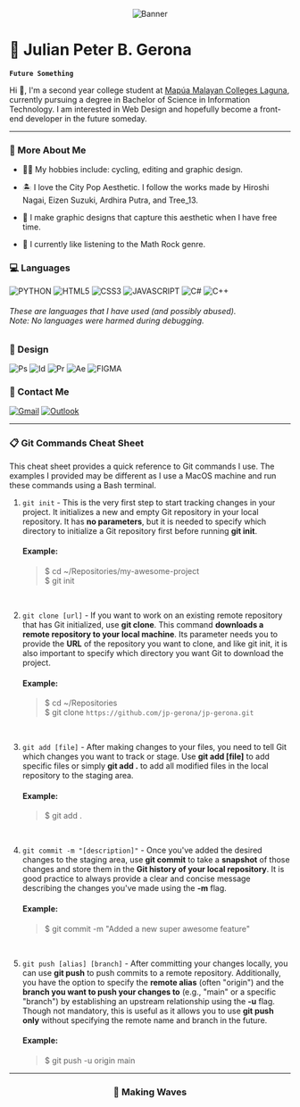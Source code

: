 <p align="center"><img alt="Banner" src="./banner/waves-banner.gif"></p>

# 🌊 Julian Peter B. Gerona

**`Future Something`**

Hi 👋, I'm a second year college student at [Mapúa Malayan Colleges Laguna], currently pursuing a degree in Bachelor of Science in Information Technology. I am interested in Web Design and hopefully become a front-end developer in the future someday.

[Mapúa Malayan Colleges Laguna]: https://mcl.edu.ph/

---

### 🙂 More About Me

- 🚴‍♂️ My hobbies include: cycling, editing and graphic design.

- 🏝 I love the City Pop Aesthetic. I follow the works made by Hiroshi Nagai, Eizen Suzuki, Ardhira Putra, and Tree_13. 

- 🌇 I make graphic designs that capture this aesthetic when I have free time.

- 🎵 I currently like listening to the Math Rock genre.

### 💻 Languages

![PYTHON](https://img.shields.io/badge/Python-FFD43B?style=for-the-badge&logo=python&logoColor=blue)
![HTML5](https://img.shields.io/badge/HTML5-E34F26?style=for-the-badge&logo=html5&logoColor=white)
![CSS3](https://img.shields.io/badge/CSS3-1572B6?style=for-the-badge&logo=css3&logoColor=white)
![JAVASCRIPT](https://img.shields.io/badge/JavaScript-323330?style=for-the-badge&logo=javascript&logoColor=F7DF1E)
![C#](https://img.shields.io/badge/C%23-239120?style=for-the-badge&logo=c-sharp&logoColor=white)
![C++](https://img.shields.io/badge/C%2B%2B-00599C?style=for-the-badge&logo=c%2B%2B&logoColor=white)

<h6>These are languages that I have used (and possibly abused).<br />
Note: No languages <i>were harmed</i> during debugging.</h6>

### 🎨 Design

![Ps](https://img.shields.io/badge/Adobe%20Photoshop-31A8FF?style=for-the-badge&logo=Adobe%20Photoshop&logoColor=black)
![Id](https://img.shields.io/badge/Adobe%20InDesign-FF3366?style=for-the-badge&logo=Adobe%20InDesign&logoColor=white)
![Pr](https://img.shields.io/badge/Adobe%20Premiere%20Pro-9999FF?style=for-the-badge&logo=Adobe%20Premiere%20Pro&logoColor=white)
![Ae](https://img.shields.io/badge/Adobe%20after%20affects-CF96FD?style=for-the-badge&logo=Adobe%20after%20effects&logoColor=393665)
![FIGMA](https://img.shields.io/badge/Figma-F24E1E?style=for-the-badge&logo=figma&logoColor=white)

### 📩 Contact Me

[![Gmail](https://img.shields.io/badge/Gmail-D14836?style=for-the-badge&logo=gmail&logoColor=white&link=mailto:julianpetergerona@gmail.com)](mailto:julianpetergerona@gmail.com)
[![Outlook](https://img.shields.io/badge/Microsoft_Outlook-0078D4?style=for-the-badge&logo=microsoft-outlook&logoColor=white&link=mailto:2022jpbgerona@live.mcl.edu.ph)](mailto:2022jpbgerona@live.mcl.edu.ph)

---

###  📋 Git Commands Cheat Sheet

This cheat sheet provides a quick reference to Git commands I use. The examples I provided may be different as I use a MacOS machine and run these commands using a Bash terminal.

1. `git init` - This is the very first step to start tracking changes in your project. It initializes a new and empty Git repository in your local repository. It has **no parameters**, but it is needed to specify which directory to initialize a Git repository first before running **git init**.
    #### Example:
    > \$ cd ~/Repositories/my-awesome-project     
    > \$ git init

<br />

2. `git clone [url]` - If you want to work on an existing remote repository that has Git initialized, use **git clone**. This command **downloads a remote repository to your local machine**. Its parameter needs you to provide the **URL** of the repository you want to clone, and like git init, it is also important to specify which directory you want Git to download the project.
    #### Example:
    > \$ cd ~/Repositories    
    > \$ git clone `https://github.com/jp-gerona/jp-gerona.git`

<br />

3. `git add [file]` - After making changes to your files, you need to tell Git which changes you want to track or stage. Use **git add [file]** to add specific files or simply **git add .** to add all modified files in the local repository to the staging area.
    #### Example:
    > \$ git add .

<br />

4. `git commit -m "[description]"` - Once you've added the desired changes to the staging area, use **git commit** to take a **snapshot** of those changes and store them in the **Git history of your local repository**. It is good practice to always provide a clear and concise message describing the changes you've made using the **-m** flag.
    #### Example:
    > \$ git commit -m "Added a new super awesome feature"

<br />

5. `git push [alias] [branch]` - After committing your changes locally, you can use **git push** to push commits to a remote repository. Additionally, you have the option to specify the **remote alias** (often "origin") and the **branch you want to push your changes to** (e.g., "main" or a specific "branch") by establishing an upstream relationship using the **-u** flag. Though not mandatory, this is useful as it allows you to use **git push only** without specifying the remote name and branch in the future.
    #### Example:
    > \$ git push -u origin main

---

<h3 align="center">🌊 Making Waves</h3>